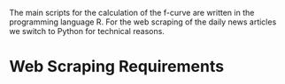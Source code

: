 The main scripts for the calculation of the f-curve are written in the programming language R. For the web scraping of the daily news articles we switch to Python for technical reasons. 
 
# Web Scraping Requirements